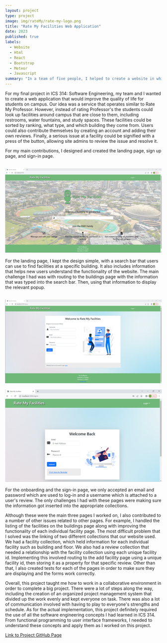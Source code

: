 ```yaml
---
layout: project
type: project
image: img/rateMy/rate-my-logo.png
title: "Rate My Facilities Web Application"
date: 2023
published: true
labels:
  - Website
  - Html
  - React
  - Bootstrap
  - Meteor
  - Javascript
summary: "In a team of five people, I helped to create a website in which users could rate the facilities around UH Manoa."
---
```


For my final project in ICS 314: Software Engineering, my team and I wanted to create a web application that would improve the quality of life for students on campus. Our idea was a service that operates similar to Rate My Professor. However, instead of rating Professor's the students could look up facilities around campus that are close to them, including restrooms, water fountains, and study spaces. These facilities could be sorted by ranking, what type, and which building they come from. Users could also contribute themselves by creating an account and adding their own reviews. Finally, a serious issue at a facility could be signified with a press of the button, allowing site admins to review the issue and resolve it.

For my main contributions, I designed and created the landing page, sign up page, and sign-in page.

<br><img width="600px" class="img-thumbnail" src="../img/rateMy/updated-landing-page.png"><br>

For the landing page, I kept the design simple, with a search bar that users can use to find facilities at a specific building. It also includes information that helps new users understand the functionality of the website. The main challenge I had was with routing to the buildings page with the information that was typed into the search bar. Then, using that information to display the relevant popup.

<br><img width="600px" class="img-thumbnail" src="../img/rateMy/Onboarding-Mockup.png"><br>
<br><img width="600px" class="img-thumbnail" src="../img/rateMy/sign-in-page.png"><br>

For the onboarding and the sign-in page, we only accepted an email and password which are used to log-in and a username which is attached to a user's review. The only challenges I had with these pages were making sure the information got inserted into the appropriate collections. 

Although these were the main three pages I worked on, I also contributed to a number of other issues related to other pages. For example, I handled the listing of the facilities on the buildings page along with improving the functionality of each individual facility page. The most difficult problem that I solved was the linking of two different collections that our website used. We had a facility collection, which held information for each individual facility such as building and floor. We also had a review collection that needed a relationship with the facility collection using each unique facility id. Implementing this involved routing to the add facility page using a unique facility id, then storing it as a property for that specific review. Other than that, I also created tests for each of the pages in order to make sure they are displaying and the forms work correctly.

Overall, this project taught me how to work in a collaborative environment in order to complete a big project. There were a lot of steps along the way, including the creation of an organized project management system that divided up the work evenly and kept everyone on task. There was also a lot of communication involved with having to play to everyone's strengths and schedule. As for the actual implementation, this project definitely required the use of all the software engineering concepts I had learned in ICS 314. From functional programming to user interface frameworks, I needed to understand these concepts and apply them as I worked on this project.

[Link to Project GitHub Page](https://github.com/d-facilitators/rate-my-facilities)